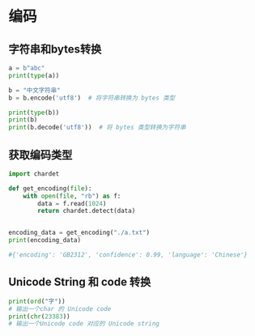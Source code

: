 # 编码

## 字符串和bytes转换

```python
a = b"abc"
print(type(a))

b = "中文字符串"
b = b.encode('utf8')  # 将字符串转换为 bytes 类型

print(type(b))
print(b)
print(b.decode('utf8'))  # 将 bytes 类型转换为字符串

```

## 获取编码类型

```python
import chardet

def get_encoding(file):
    with open(file, "rb") as f:
        data = f.read(1024)
        return chardet.detect(data)


encoding_data = get_encoding("./a.txt")
print(encoding_data)

#{'encoding': 'GB2312', 'confidence': 0.99, 'language': 'Chinese'}
```

## Unicode String 和 code 转换

```python
print(ord("字"))
# 输出一个char 的 Unicode code
print(chr(23383))
# 输出一个Unicode code 对应的 Unicode string
```

 

